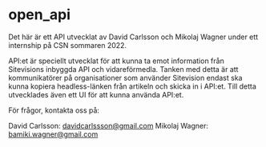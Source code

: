 # open_api

Det här är ett API utvecklat av David Carlsson och Mikolaj Wagner under ett internship på CSN sommaren 2022.

API:et är speciellt utvecklat för att kunna ta emot information från Sitevisions inbyggda API och vidareförmedla.
Tanken med detta är att kommunikatörer på organisationer som använder Sitevision endast ska kunna kopiera 
headless-länken från artikeln och skicka in i API:et. Till detta utvecklades även ett UI för att kunna använda API:et.

För frågor, kontakta oss på:

David Carlsson: davidcarlssson@gmail.com
Mikolaj Wagner: bamiki.wagner@gmail.com
